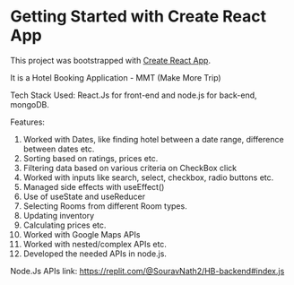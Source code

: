 # Getting Started with Create React App

This project was bootstrapped with [Create React App](https://github.com/facebook/create-react-app).


It is a Hotel Booking Application - MMT (Make More Trip)

Tech Stack Used: React.Js for front-end and node.js for back-end, mongoDB.

Features: 
1. Worked with Dates, like finding hotel between a date range, difference between dates etc.
2. Sorting based on ratings, prices etc.
3. Filtering data based on various criteria on CheckBox click
4. Worked with inputs like search, select, checkbox, radio buttons etc.
5. Managed side effects with useEffect()
6. Use of useState and useReducer
7. Selecting Rooms from different Room types.
8. Updating inventory
9. Calculating prices etc.
10. Worked with Google Maps APIs
11. Worked with nested/complex APIs etc.
12. Developed the needed APIs in node.js.

Node.Js APIs link: 
https://replit.com/@SouravNath2/HB-backend#index.js
